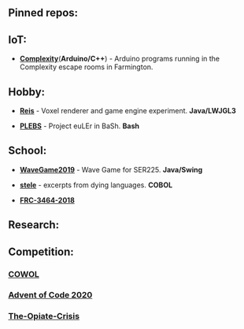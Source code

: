 ## Pinned repos:

## IoT:
* [**Complexity**](https://github.com/mayhd3/Complexity)(**Arduino/C++**) - Arduino programs running in the Complexity escape rooms in Farmington.

## Hobby:
* [**Reis**](https://github.com/mayhd3/Reis) - Voxel renderer and game engine experiment. **Java/LWJGL3**

* [**PLEBS**](https://github.com/mayhd3/PLEBS) - Project euLEr in BaSh. **Bash**

## School:
* [**WaveGame2019**](https://github.com/mayhd3/WaveGame2019) - Wave Game for SER225. **Java/Swing**

* [**stele**](https://github.com/mayhd3/stele) - excerpts from dying languages. **COBOL**

* [**FRC-3464-2018**](https://github.com/mayhd3/FRC-3464-2018)

## Research:

## Competition:
### [COWOL](https://github.com/mayhd3/COWOL)

### [Advent of Code 2020](https://github.com/mayhd3/Advent-of-Code-2020)

### [The-Opiate-Crisis](https://github.com/mayhd3/The-Opiate-Crisis)
